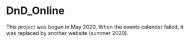 # DnD_Online
This project was begun in May 2020. When the events calendar failed, it was replaced by another website (summer 2020).

